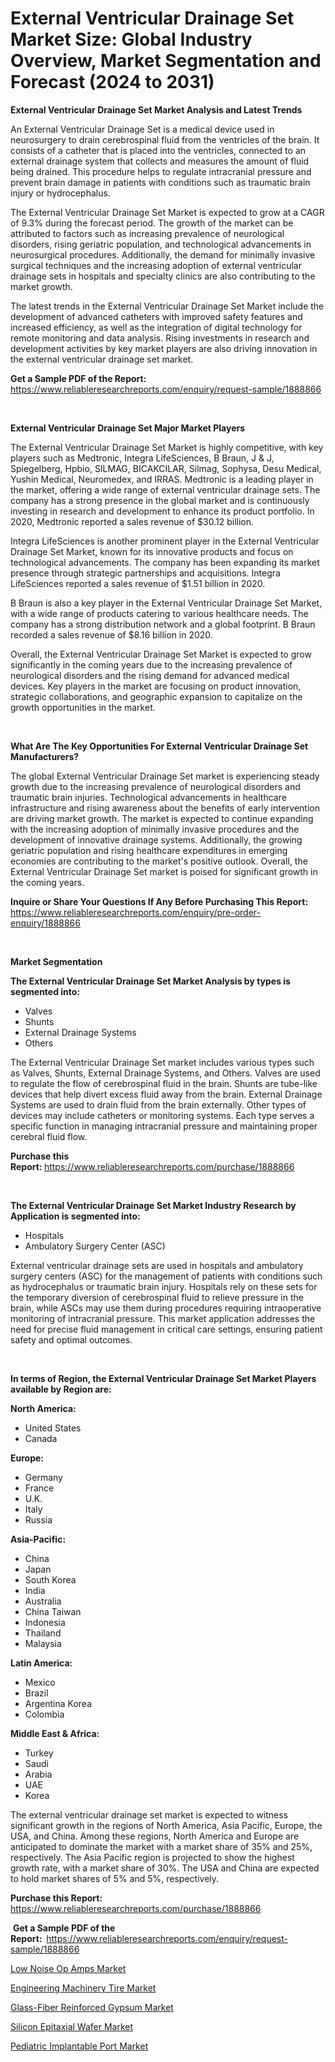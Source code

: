 <p><h1>External Ventricular Drainage Set Market Size: Global Industry Overview, Market Segmentation and Forecast (2024 to 2031)</h1></p><p><strong>External Ventricular Drainage Set Market Analysis and Latest Trends</strong></p>
<p><p>An External Ventricular Drainage Set is a medical device used in neurosurgery to drain cerebrospinal fluid from the ventricles of the brain. It consists of a catheter that is placed into the ventricles, connected to an external drainage system that collects and measures the amount of fluid being drained. This procedure helps to regulate intracranial pressure and prevent brain damage in patients with conditions such as traumatic brain injury or hydrocephalus.</p><p>The External Ventricular Drainage Set Market is expected to grow at a CAGR of 9.3% during the forecast period. The growth of the market can be attributed to factors such as increasing prevalence of neurological disorders, rising geriatric population, and technological advancements in neurosurgical procedures. Additionally, the demand for minimally invasive surgical techniques and the increasing adoption of external ventricular drainage sets in hospitals and specialty clinics are also contributing to the market growth.</p><p>The latest trends in the External Ventricular Drainage Set Market include the development of advanced catheters with improved safety features and increased efficiency, as well as the integration of digital technology for remote monitoring and data analysis. Rising investments in research and development activities by key market players are also driving innovation in the external ventricular drainage set market.</p></p>
<p><strong>Get a Sample PDF of the Report:&nbsp;</strong> <a href="https://www.reliableresearchreports.com/enquiry/request-sample/1888866">https://www.reliableresearchreports.com/enquiry/request-sample/1888866</a></p>
<p>&nbsp;</p>
<p><strong>External Ventricular Drainage Set Major Market Players</strong></p>
<p><p>The External Ventricular Drainage Set Market is highly competitive, with key players such as Medtronic, Integra LifeSciences, B Braun, J & J, Spiegelberg, Hpbio, SILMAG, BICAKCILAR, Silmag, Sophysa, Desu Medical, Yushin Medical, Neuromedex, and IRRAS. Medtronic is a leading player in the market, offering a wide range of external ventricular drainage sets. The company has a strong presence in the global market and is continuously investing in research and development to enhance its product portfolio. In 2020, Medtronic reported a sales revenue of $30.12 billion.</p><p>Integra LifeSciences is another prominent player in the External Ventricular Drainage Set Market, known for its innovative products and focus on technological advancements. The company has been expanding its market presence through strategic partnerships and acquisitions. Integra LifeSciences reported a sales revenue of $1.51 billion in 2020.</p><p>B Braun is also a key player in the External Ventricular Drainage Set Market, with a wide range of products catering to various healthcare needs. The company has a strong distribution network and a global footprint. B Braun recorded a sales revenue of $8.16 billion in 2020.</p><p>Overall, the External Ventricular Drainage Set Market is expected to grow significantly in the coming years due to the increasing prevalence of neurological disorders and the rising demand for advanced medical devices. Key players in the market are focusing on product innovation, strategic collaborations, and geographic expansion to capitalize on the growth opportunities in the market.</p></p>
<p>&nbsp;</p>
<p><strong>What Are The Key Opportunities For External Ventricular Drainage Set Manufacturers?</strong></p>
<p><p>The global External Ventricular Drainage Set market is experiencing steady growth due to the increasing prevalence of neurological disorders and traumatic brain injuries. Technological advancements in healthcare infrastructure and rising awareness about the benefits of early intervention are driving market growth. The market is expected to continue expanding with the increasing adoption of minimally invasive procedures and the development of innovative drainage systems. Additionally, the growing geriatric population and rising healthcare expenditures in emerging economies are contributing to the market's positive outlook. Overall, the External Ventricular Drainage Set market is poised for significant growth in the coming years.</p></p>
<p><strong>Inquire or Share Your Questions If Any Before Purchasing This Report:</strong> <a href="https://www.reliableresearchreports.com/enquiry/pre-order-enquiry/1888866">https://www.reliableresearchreports.com/enquiry/pre-order-enquiry/1888866</a></p>
<p>&nbsp;</p>
<p><strong>Market Segmentation</strong></p>
<p><strong>The External Ventricular Drainage Set Market Analysis by types is segmented into:</strong></p>
<p><ul><li>Valves</li><li>Shunts</li><li>External Drainage Systems</li><li>Others</li></ul></p>
<p><p>The External Ventricular Drainage Set market includes various types such as Valves, Shunts, External Drainage Systems, and Others. Valves are used to regulate the flow of cerebrospinal fluid in the brain. Shunts are tube-like devices that help divert excess fluid away from the brain. External Drainage Systems are used to drain fluid from the brain externally. Other types of devices may include catheters or monitoring systems. Each type serves a specific function in managing intracranial pressure and maintaining proper cerebral fluid flow.</p></p>
<p><strong>Purchase this Report:&nbsp;</strong><a href="https://www.reliableresearchreports.com/purchase/1888866">https://www.reliableresearchreports.com/purchase/1888866</a></p>
<p>&nbsp;</p>
<p><strong>The External Ventricular Drainage Set Market Industry Research by Application is segmented into:</strong></p>
<p><ul><li>Hospitals</li><li>Ambulatory Surgery Center (ASC)</li></ul></p>
<p><p>External ventricular drainage sets are used in hospitals and ambulatory surgery centers (ASC) for the management of patients with conditions such as hydrocephalus or traumatic brain injury. Hospitals rely on these sets for the temporary diversion of cerebrospinal fluid to relieve pressure in the brain, while ASCs may use them during procedures requiring intraoperative monitoring of intracranial pressure. This market application addresses the need for precise fluid management in critical care settings, ensuring patient safety and optimal outcomes.</p></p>
<p>&nbsp;</p>
<p><strong>In terms of Region, the External Ventricular Drainage Set Market Players available by Region are:</strong></p>
<p>
    <p> <strong> North America: </strong>
        <ul>
            <li>United States</li>
            <li>Canada</li>
        </ul>
        </p> 
    <p> <strong> Europe: </strong>
        <ul>
            <li>Germany</li>
            <li>France</li>
            <li>U.K.</li>
            <li>Italy</li>
            <li>Russia</li>
        </ul>
        </p> 
    <p> <strong> Asia-Pacific: </strong>
        <ul>
            <li>China</li>
            <li>Japan</li>
            <li>South Korea</li>
            <li>India</li>
            <li>Australia</li>
            <li>China Taiwan</li>
            <li>Indonesia</li>
            <li>Thailand</li>
            <li>Malaysia</li>
        </ul>
        </p> 
    <p> <strong> Latin America: </strong>
        <ul>
            <li>Mexico</li>
            <li>Brazil</li>
            <li>Argentina Korea</li>
            <li>Colombia</li>
        </ul>
        </p> 
    <p> <strong> Middle East & Africa: </strong>
        <ul>
            <li>Turkey</li>
            <li>Saudi</li>
            <li>Arabia</li>
            <li>UAE</li>
            <li>Korea</li>
        </ul>
    </p>
    </p>
<p><p>The external ventricular drainage set market is expected to witness significant growth in the regions of North America, Asia Pacific, Europe, the USA, and China. Among these regions, North America and Europe are anticipated to dominate the market with a market share of 35% and 25%, respectively. The Asia Pacific region is projected to show the highest growth rate, with a market share of 30%. The USA and China are expected to hold market shares of 5% and 5%, respectively.</p></p>
<p><strong>Purchase this Report: </strong><a href="https://www.reliableresearchreports.com/purchase/1888866">https://www.reliableresearchreports.com/purchase/1888866</a></p>
<p>&nbsp;<strong>Get a Sample PDF of the Report:&nbsp;&nbsp;</strong><a href="https://www.reliableresearchreports.com/enquiry/request-sample/1888866">https://www.reliableresearchreports.com/enquiry/request-sample/1888866</a></p>
<p><strong></strong></p>
<p><p><a href="https://view.publitas.com/reportprime-1/low-noise-op-amps-market-dynamics-2024-2031-also-about-its-market-trends-projections-and-opportunities/">Low Noise Op Amps Market</a></p><p><a href="https://meowing-canidae-761.notion.site/Engineering-Machinery-Tire-Market-Size-Share-Trends-Analysis-Report-By-Material-By-Type-By-End--1283c0b3177a4c7db33a80c9637d7bcc">Engineering Machinery Tire Market</a></p><p><a href="https://frill-swim-3cd.notion.site/Glass-Fiber-Reinforced-Gypsum-Market-Research-Report-Provides-thorough-Industry-Overview-which-offe-2a9ec2f3ced34453893b1577da79d077">Glass-Fiber Reinforced Gypsum Market</a></p><p><a href="https://view.publitas.com/reportprime-1/silicon-epitaxial-wafer-market-size-growth-outlook-from-2024-to-2031-projecting-at-markets-trends-analysis-by-application-regional-outlook-and-revenue/">Silicon Epitaxial Wafer Market</a></p><p><a href="https://noble-drawer-34c.notion.site/Pediatric-Implantable-Port-Market-Analysis-Examines-its-Scope-on-Growth-Opportunities-and-Forecaste-45f380128df2442899b6fe259f58e5d9">Pediatric Implantable Port Market</a></p></p>